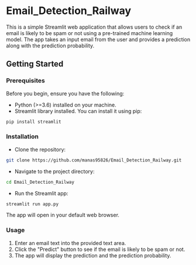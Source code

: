 # Email_Detection_Railway

This is a simple Streamlit web application that allows users to check if an email is likely to be spam or not using a pre-trained machine learning model. The app takes an input email from the user and provides a prediction along with the prediction probability.

## Getting Started

### Prerequisites
Before you begin, ensure you have the following:

- Python (>=3.6) installed on your machine.
- Streamlit library installed. You can install it using pip:
```bash
pip install streamlit
```

### Installation
- Clone the repository:
```bash
git clone https://github.com/manas95826/Email_Detection_Railway.git
```
- Navigate to the project directory:
```bash
cd Email_Detection_Railway
```

- Run the Streamlit app:
```bash
streamlit run app.py
```
The app will open in your default web browser.

### Usage
1. Enter an email text into the provided text area.
2. Click the "Predict" button to see if the email is likely to be spam or not.
3. The app will display the prediction and the prediction probability.


